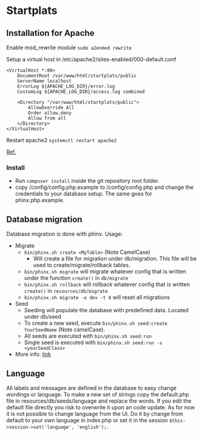 # Startplats

## Installation for Apache
Enable mod_rewrite module `sudo a2enmod rewrite`

Setup a virtual host in /etc/apache2/sites-enabled/000-default.conf
```
<VirtualHost *:80>
	DocumentRoot /var/www/html/startplats/public
	ServerName localhost
	ErrorLog ${APACHE_LOG_DIR}/error.log
	CustomLog ${APACHE_LOG_DIR}/access.log combined

	<Directory "/var/www/html/startplats/public">
		AllowOverride All
        Order allow,deny
        Allow from all
    </Directory>
</VirtualHost>
```

Restart apache2 `systemctl restart apache2`

[Ref.](http://docs.slimframework.com/routing/rewrite/)
### Install
* Run `composer install` inside the git repository root folder.
* copy /config/config.php.example to /config/config.php and change the credentials to your database setup. The same goes for phinx.php.example.

## Database migration
Database migration is done with phinx. Usage:
* Migrate
    * `bin/phinx.sh create <MyTable>` (Note CamelCase)
        * Will create a file for migration under db/migration. This file will be used to create/migrate/rollback tables.
    * `bin/phinx.sh migrate` will migrate whatever config that is written under the function `create()` in `db/migrate`
    * `bin/phinx.sh rollback` will rollback whatever config that is written `create()` in `resources/db/migrate`
    * `bin/phinx.sh migrate -e dev -t 0` will reset all migrations
* Seed
    * Seeding will populate the database with predefined data. Located under db/seed
    * To create a new seed, execute `bin/phinx.sh seed:create YourSeedName` (Note camelCase).
    * All seeds are executed with `bin/phinx.sh seed:run`
    * Single seed is executed with `bin/phinx.sh seed:run -s <yourSeedClass>`
* More info: [link](http://docs.phinx.org/en/latest/intro.html)

## Language
All labels and messages are defined in the database to easy change wordings or language. To make a new set of strings 
copy the default.php file in resources/db/seeds/language and replace the words. If you edit the default file directly 
you risk to overwrite it upon an code update. As for now it is not possible to change language from the UI. Do it by 
change from default to your own language in index.php or set it in the session `$this->session->set('language', 'english');`.